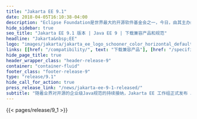 ```yaml
---
title: "Jakarta EE 9.1"
date: 2018-04-05T16:10:38-04:00
description: "Eclipse Foundation是世界最大的开源软件基金会之一，今日，由其主办的Jakarta EE工作组在JakartaOne Livestream虚拟线上会议上正式宣布，Jakarta EE 9.1 的Platform、Web Profile规范以及相关技术兼容工具包（TCKs）正式发布。"
hide_sidebar: true
seo_title: "Jakarta EE 9.1 版本 | Java EE 9 | 下载兼容产品和规范"
headline: "Jakarta&nbsp;EE"
logo: "images/jakarta/jakarta_ee_logo_schooner_color_horizontal_default.png"
links: [[href: "/compatibility/", text: "下载兼容产品"], [href: "/specifications/", text: "规范"]]
hide_page_title: true
header_wrapper_class: "header-release-9"
container: "container-fluid"
footer_class: "footer-release-9"
type: "release/9.1"
hide_call_for_action: true
press_release_link: "/news/jakarta-ee-9-1-released/"
subtitle: "随着业界对开源的企业级Java规范的持续接纳，Jakarta EE 工作组正式发布 Jakarta EE 9.1。"
---
```


{{< pages/release/9_1 >}}
